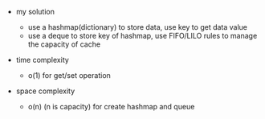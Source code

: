 - my solution
    - use a hashmap(dictionary) to store data, use key to get data value
    - use a deque to store key of hashmap, use FIFO/LILO rules to manage the capacity of cache

- time complexity
    - o(1) for get/set operation

- space complexity
    - o(n) (n is capacity) for create hashmap and queue